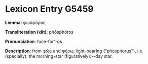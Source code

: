 # Lexicon Entry G5459

**Lemma**: φωσφόρος

**Transliteration (xlit)**: phōsphóros

**Pronunciation**: foce-for'-os

**Description**:
from φῶς and φέρω; light-bearing ("phosphorus"), i.e. (specially), the morning-star (figuratively):--day star.
